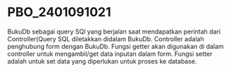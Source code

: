 # PBO_2401091021
BukuDb sebagai query SQl yang berjalan saat mendapatkan perintah dari Controller(Query SQL diletakkan didalam BukuDb. Controller adalah penghubung form dengan BukuDb. Fungsi getter akan digunakan di dalam controller untuk mengambil/get data inputan dalam form. Fungsi setter adalah untuk set data yang diperlukan untuk proses ke database.
